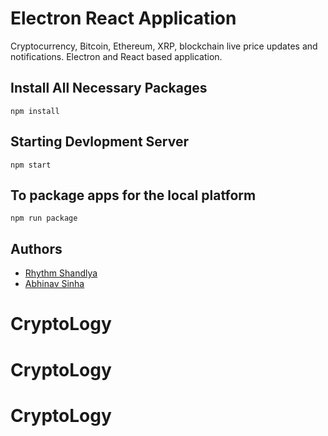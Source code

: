 # Electron React Application

Cryptocurrency, Bitcoin, Ethereum, XRP, blockchain live price updates and notifications. Electron and React based application.

## Install All Necessary Packages
    npm install

## Starting Devlopment Server

    npm start

## To package apps for the local platform

    npm run package

## Authors

- [Rhythm Shandlya](https://github.com/rhythmshandlya)
- [Abhinav Sinha](https://github.com/abhinavvsinhaa)
# CryptoLogy

# CryptoLogy

# CryptoLogy

